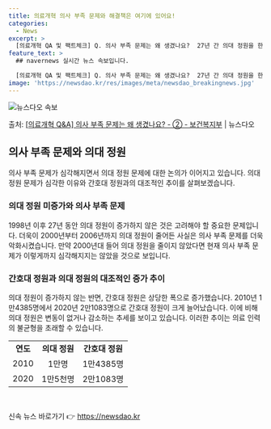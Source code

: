 ```yaml
---
title: 의료개혁 의사 부족 문제와 해결책은 여기에 있어요!
categories:
  - News
excerpt: >
  [의료개혁 QA 및 팩트체크] Q. 의사 부족 문제는 왜 생겼나요?  27년 간 의대 정원을 한 명도 못 늘…
feature_text: >
  ## navernews 실시간 뉴스 속보입니다.

  [의료개혁 QA 및 팩트체크] Q. 의사 부족 문제는 왜 생겼나요?  27년 간 의대 정원을 한 명도 못 늘…
image: 'https://newsdao.kr/res/images/meta/newsdao_breakingnews.jpg'
---
```


![뉴스다오 속보](https://newsdao.kr/res/images/meta/newsdao_breakingnews.jpg)

<p>출처: <a href="https://newsdao.kr/3410" rel="dofollow">[의료개혁 Q&A] 의사 부족 문제는 왜 생겼나요? - ② - 보건복지부</a> | 뉴스다오</p>

<h2 data-ke-size="size26">의사 부족 문제와 의대 정원</h2>
<p data-ke-size="size16">의사 부족 문제가 심각해지면서 의대 정원 문제에 대한 논의가 이어지고 있습니다. 의대 정원 문제가 심각한 이유와 간호대 정원과의 대조적인 추이를 살펴보겠습니다.</p>

<h3>의대 정원 미증가와 의사 부족 문제</h3>
<p data-ke-size="size16">1998년 이후 27년 동안 의대 정원이 증가하지 않은 것은 고려해야 할 중요한 문제입니다. 더욱이 2000년부터 2006년까지 의대 정원이 줄어든 사실은 의사 부족 문제를 더욱 악화시켰습니다. 만약 2000년대 들어 의대 정원을 줄이지 않았다면 현재 의사 부족 문제가 이렇게까지 심각해지지는 않았을 것으로 보입니다.</p>

<h3>간호대 정원과 의대 정원의 대조적인 증가 추이</h3>
<p data-ke-size="size16">의대 정원이 증가하지 않는 반면, 간호대 정원은 상당한 폭으로 증가했습니다. 2010년 1만4385명에서 2020년 2만1083명으로 간호대 정원이 크게 늘어났습니다. 이에 비해 의대 정원은 변동이 없거나 감소하는 추세를 보이고 있습니다. 이러한 추이는 의료 인력의 불균형을 초래할 수 있습니다.</p>
<table>
	<tr>
		<td style="text-align: center; height: 17px;"><b>연도</b></td>
		<td style="text-align: center; height: 17px;"><b>의대 정원</b></td>
		<td style="text-align: center; height: 17px;"><b>간호대 정원</b></td>
	</tr>
	<tr>
		<td style="text-align: center; height: 17px;">2010</td>
		<td style="text-align: center; height: 17px;">1만명</td>
		<td style="text-align: center; height: 17px;">1만4385명</td>
	</tr>
	<tr>
		<td style="text-align: center; height: 17px;">2020</td>
		<td style="text-align: center; height: 17px;">1만5천명</td>
		<td style="text-align: center; height: 17px;">2만1083명</td>
	</tr>
</table>
<p data-ke-size="size16">&nbsp;</p> 

신속 뉴스 바로가기 👉 <a href="https://newsdao.kr" rel="dofollow">https://newsdao.kr</a>


